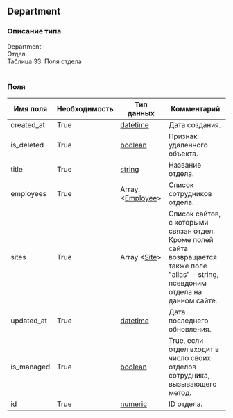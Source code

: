 
## Department

### Описание типа
Department<br/>Отдел.<br/>Таблица 33. Поля отдела<br/><br/>
### Поля

| Имя поля | Необходимость | Тип данных | Комментарий |
|---|---|---|---|
|created_at|True|[datetime](/docs/types/datetime.md)|Дата создания.<br/>|
|is_deleted|True|[boolean](/docs/types/boolean.md)|Признак удаленного объекта.<br/>|
|title|True|[string](/docs/types/string.md)|Название отдела.<br/>|
|employees|True|Array.<[Employee](/docs/types/Employee.md)>|Список сотрудников отдела.<br/>|
|sites|True|Array.<[Site](/docs/types/Site.md)>|Список сайтов, c которыми связан отдел.<br/>Кроме полей сайта возвращается также поле "alias" - string, псевдоним отдела на данном сайте.<br/>|
|updated_at|True|[datetime](/docs/types/datetime.md)|Дата последнего обновления.<br/>|
|is_managed|True|[boolean](/docs/types/boolean.md)|True, если отдел входит в число своих отделов сотрудника, вызывающего метод.<br/>|
|id|True|[numeric](/docs/types/numeric.md)|ID отдела.<br/>|
